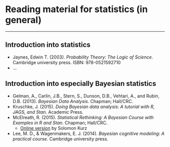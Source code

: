 # Reading material for statistics (in general)



---

## Introduction into statistics

  + Jaynes, Edwin T. (2003). *Probability Theory: The Logic of Science*. Cambridge university press. ISBN: 978-0521592710
  + ...
  
## Introduction into especially Bayesian statistics

  + Gelman, A., Carlin, J.B., Stern, S., Dunson, D.B., Vehtari, A., and Rubin, D.B. (2013). *Bayesian Data Analysis*. Chapman; Hall/CRC.
  + Kruschke, J. (2015). *Doing Bayesian data analysis: A tutorial with R, JAGS, and Stan*. Academic Press.
  + McElreath, R. (2015). *Statistical Rethinking: A Bayesian Course with Examples in R and Stan*. Chapman; Hall/CRC.
    + [Online version](https://bookdown.org/ajkurz/Statistical_Rethinking_recoded/) by Solomon Kurz 
  + Lee, M. D., & Wagenmakers, E. J. (2014). *Bayesian cognitive modeling: A practical course*. Cambridge university press.
